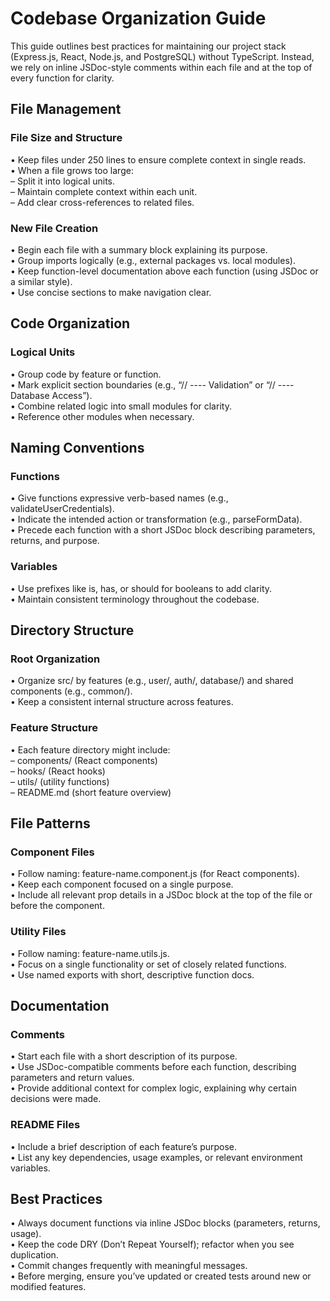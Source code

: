 # Codebase Organization Guide

This guide outlines best practices for maintaining our project stack (Express.js, React, Node.js, and PostgreSQL) without TypeScript. Instead, we rely on inline JSDoc-style comments within each file and at the top of every function for clarity.

## File Management

### File Size and Structure
• Keep files under 250 lines to ensure complete context in single reads.  
• When a file grows too large:  
  – Split it into logical units.  
  – Maintain complete context within each unit.  
  – Add clear cross-references to related files.

### New File Creation
• Begin each file with a summary block explaining its purpose.  
• Group imports logically (e.g., external packages vs. local modules).  
• Keep function-level documentation above each function (using JSDoc or a similar style).  
• Use concise sections to make navigation clear.

## Code Organization

### Logical Units
• Group code by feature or function.  
• Mark explicit section boundaries (e.g., “// ---- Validation” or “// ---- Database Access”).  
• Combine related logic into small modules for clarity.  
• Reference other modules when necessary.

## Naming Conventions

### Functions
• Give functions expressive verb-based names (e.g., validateUserCredentials).  
• Indicate the intended action or transformation (e.g., parseFormData).  
• Precede each function with a short JSDoc block describing parameters, returns, and purpose.

### Variables
• Use prefixes like is, has, or should for booleans to add clarity.  
• Maintain consistent terminology throughout the codebase.

## Directory Structure

### Root Organization
• Organize src/ by features (e.g., user/, auth/, database/) and shared components (e.g., common/).  
• Keep a consistent internal structure across features.

### Feature Structure
• Each feature directory might include:  
  – components/ (React components)  
  – hooks/ (React hooks)  
  – utils/ (utility functions)  
  – README.md (short feature overview)

## File Patterns

### Component Files
• Follow naming: feature-name.component.js (for React components).  
• Keep each component focused on a single purpose.  
• Include all relevant prop details in a JSDoc block at the top of the file or before the component.

### Utility Files
• Follow naming: feature-name.utils.js.  
• Focus on a single functionality or set of closely related functions.  
• Use named exports with short, descriptive function docs.

## Documentation

### Comments
• Start each file with a short description of its purpose.  
• Use JSDoc-compatible comments before each function, describing parameters and return values.  
• Provide additional context for complex logic, explaining why certain decisions were made.

### README Files
• Include a brief description of each feature’s purpose.  
• List any key dependencies, usage examples, or relevant environment variables.

## Best Practices
• Always document functions via inline JSDoc blocks (parameters, returns, usage).  
• Keep the code DRY (Don’t Repeat Yourself); refactor when you see duplication.  
• Commit changes frequently with meaningful messages.  
• Before merging, ensure you’ve updated or created tests around new or modified features. 